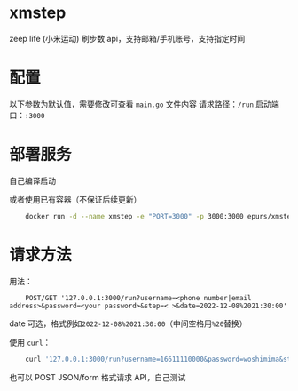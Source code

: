 # xmstep
zeep life (小米运动) 刷步数 api，支持邮箱/手机账号，支持指定时间


# 配置

以下参数为默认值，需要修改可查看 `main.go` 文件内容
请求路径：`/run`
启动端口：`:3000`

# 部署服务
自己编译启动

或者使用已有容器（不保证后续更新）
```bash
    docker run -d --name xmstep -e "PORT=3000" -p 3000:3000 epurs/xmstep
```

# 请求方法

用法：
```
    POST/GET '127.0.0.1:3000/run?username=<phone number|email address>&password=<your password>&step=< >&date=2022-12-08%2021:30:00'
```
date 可选，格式例如`2022-12-08%2021:30:00`（中间空格用`%20`替换）

使用 `curl`：
```bash
    curl '127.0.0.1:3000/run?username=16611110000&password=woshimima&step=8866&date=2022-12-08%2021:30:00'
```

也可以 POST JSON/form 格式请求 API，自己测试